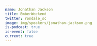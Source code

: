 ```yaml
---
name: Jonathan Jackson
title: EmberWeekend
twitter: rondale_sc
image: img/speakers/jonathan-jackson.png
is-podcast: true
is-event: false
current: true
---
```

